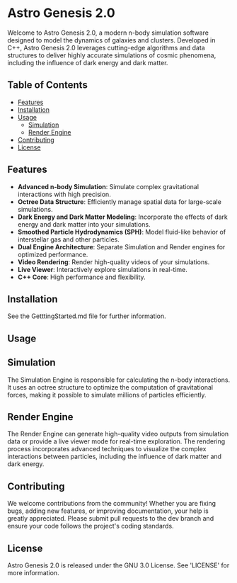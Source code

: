 # Astro Genesis 2.0

Welcome to Astro Genesis 2.0, a modern n-body simulation software designed to model the dynamics of galaxies and clusters. Developed in C++, Astro Genesis 2.0 leverages cutting-edge algorithms and data structures to deliver highly accurate simulations of cosmic phenomena, including the influence of dark energy and dark matter.

## Table of Contents
- [Features](#features)
- [Installation](#installation)
- [Usage](#usage)
  - [Simulation](#simulation)
  - [Render Engine](#render-engine)
- [Contributing](#contributing)
- [License](#license)
  
## Features
- **Advanced n-body Simulation**: Simulate complex gravitational interactions with high precision.
- **Octree Data Structure**: Efficiently manage spatial data for large-scale simulations.
- **Dark Energy and Dark Matter Modeling**: Incorporate the effects of dark energy and dark matter into your simulations.
- **Smoothed Particle Hydrodynamics (SPH)**: Model fluid-like behavior of interstellar gas and other particles.
- **Dual Engine Architecture**: Separate Simulation and Render engines for optimized performance.
- **Video Rendering**: Render high-quality videos of your simulations.
- **Live Viewer**: Interactively explore simulations in real-time.
- **C++ Core**: High performance and flexibility.

## Installation
See the GetttingStarted.md file for further information. 
  
## Usage
## Simulation
The Simulation Engine is responsible for calculating the n-body interactions. It uses an octree structure to optimize the computation of gravitational forces, making it possible to simulate millions of particles efficiently.

## Render Engine
The Render Engine can generate high-quality video outputs from simulation data or provide a live viewer mode for real-time exploration. The rendering process incorporates advanced techniques to visualize the complex interactions between particles, including the influence of dark matter and dark energy.

## Contributing
We welcome contributions from the community! Whether you are fixing bugs, adding new features, or improving documentation, your help is greatly appreciated. Please submit pull requests to the dev branch and ensure your code follows the project's coding standards.

## License
Astro Genesis 2.0 is released under the GNU 3.0 License. See 'LICENSE' for more information.
